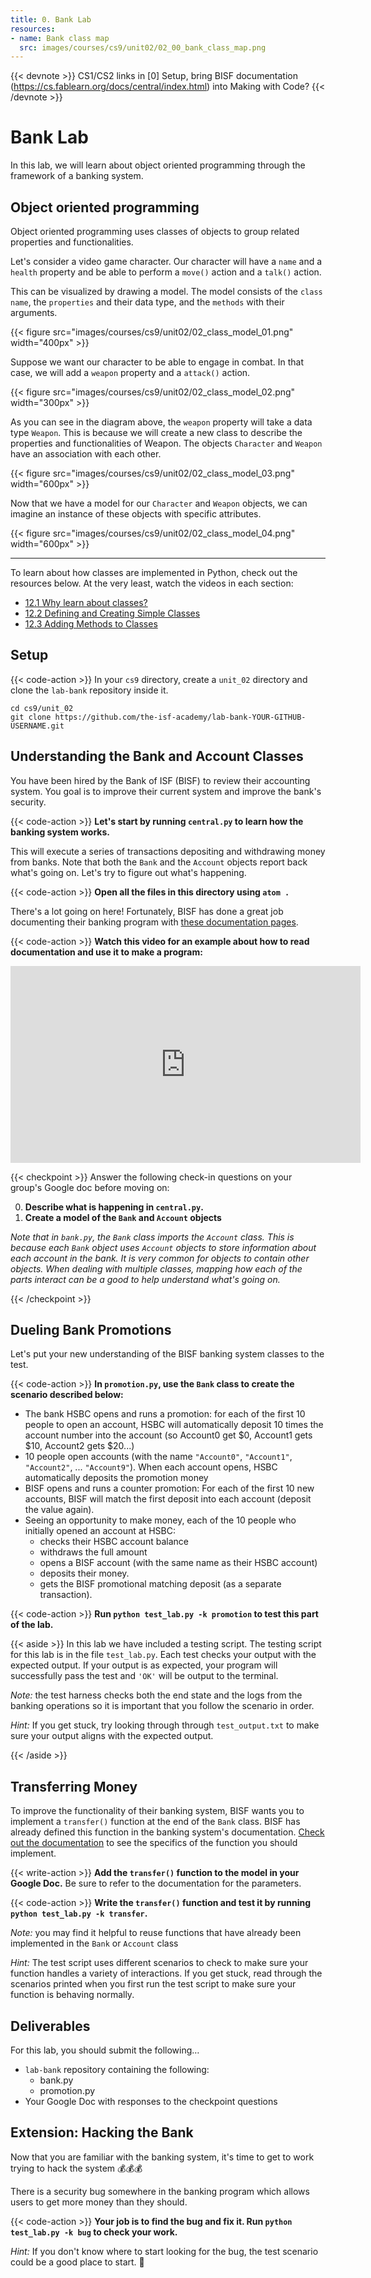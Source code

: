```yaml
---
title: 0. Bank Lab
resources:
- name: Bank class map
  src: images/courses/cs9/unit02/02_00_bank_class_map.png
---
```

{{< devnote >}}
CS1/CS2 links in [0] Setup, bring BISF documentation (https://cs.fablearn.org/docs/central/index.html) into Making with Code?
{{< /devnote >}}

# Bank Lab

In this lab, we will learn about object oriented programming through the framework of a banking system. 


## Object oriented programming

Object oriented programming uses classes of objects to group related properties and functionalities. 

Let's consider a video game character. Our character will have a `name` and a `health` property and be able to perform a `move()` action and a `talk()` action.


This can be visualized by drawing a model. The model consists of the `class name`, the `properties` and their data type, and the `methods` with their arguments. 

{{< figure src="images/courses/cs9/unit02/02_class_model_01.png" width="400px" >}}

Suppose we want our character to be able to engage in combat. In that case, we will add a `weapon` property and a `attack()` action. 

{{< figure src="images/courses/cs9/unit02/02_class_model_02.png" width="300px" >}}

As you can see in the diagram above, the `weapon` property will take a data type `Weapon`. This is because we will create a new class to describe the properties and functionalities of Weapon. The objects `Character` and `Weapon` have an association with each other. 


{{< figure src="images/courses/cs9/unit02/02_class_model_03.png" width="600px" >}}

Now that we have a model for our `Character` and `Weapon` objects, we can imagine an instance of these objects with specific attributes. 

{{< figure src="images/courses/cs9/unit02/02_class_model_04.png" width="600px" >}}


<hr>

To learn about how classes are implemented in Python, check out the resources below. At the very least, watch the videos in each section:

- [12.1 Why learn about classes?](http://programarcadegames.com/index.php?chapter=introduction_to_classes&lang=en#section_12_1)
- [12.2 Defining and Creating Simple Classes](http://programarcadegames.com/index.php?chapter=introduction_to_classes&lang=en#section_12_2)
- [12.3 Adding Methods to Classes](http://programarcadegames.com/index.php?chapter=introduction_to_classes&lang=en#section_12_3)



##  Setup


{{< code-action >}} In your `cs9` directory, create a `unit_02` directory and clone the `lab-bank` repository inside it.

```shell
cd cs9/unit_02
git clone https://github.com/the-isf-academy/lab-bank-YOUR-GITHUB-USERNAME.git
```


## Understanding the Bank and Account Classes

You have been hired by the Bank of ISF (BISF) to review their accounting system. You goal is to improve their current system and improve the bank's security.

{{< code-action >}} **Let's start by running `central.py` to learn how the banking system works.**

This will execute a series of transactions depositing and withdrawing money from banks. Note that both the `Bank` and the `Account` objects report back what's going on. Let's try to figure out what's happening. 

{{< code-action >}} **Open all the files in this directory using `atom .`**

There's a lot going on here! Fortunately, BISF has done a great job documenting their banking program with [these documentation pages](https://cs.fablearn.org/docs/central/index.html).

{{< code-action >}} **Watch this video for an example about how to read documentation and use it to make a program:**

<iframe width="560" height="315" src="https://www.youtube.com/embed/RXr6-_EzPRg" frameborder="0" allow="accelerometer; autoplay; encrypted-media; gyroscope; picture-in-picture" allowfullscreen></iframe>

<br>

{{< checkpoint >}}
Answer the following check-in questions on your group's Google doc before moving on:

0. **Describe what is happening in `central.py`.**
0. **Create a model of the `Bank` and `Account` objects**

*Note that in `bank.py`, the `Bank` class imports the `Account` class. This is because each `Bank` object uses `Account` objects to store information about each account in the bank. It is very common for objects to contain other objects. When dealing with multiple classes, mapping how each of the parts interact can be a good to help understand what's going on.*


{{< /checkpoint >}}





## Dueling Bank Promotions

Let's put your new understanding of the BISF banking system classes to the test.

{{< code-action >}} **In `promotion.py`, use the `Bank` class to create the scenario described below:**

- The bank HSBC opens and runs a promotion: for each of the first 10 people to open an account, HSBC will automatically deposit 10 times the account number into the account (so Account0 get $0, Account1 gets $10, Account2 gets $20...)
- 10 people open accounts (with the name `"Account0"`, `"Account1"`, `"Account2"`, ... `"Account9"`). When each account opens, HSBC automatically deposits the promotion money
- BISF opens and runs a counter promotion: For each of the first 10 new accounts, BISF will match the first deposit into each account (deposit the value again).
- Seeing an opportunity to make money, each of the 10 people who initially opened an account at HSBC:
    - checks their HSBC account balance
    - withdraws the full amount
    - opens a BISF account (with the same name as their HSBC account)
    - deposits their money.
    - gets the BISF promotional matching deposit (as a separate transaction).

{{< code-action >}} **Run `python test_lab.py -k promotion` to test this part of the lab.**

{{< aside >}}
In this lab we have included a testing script. The testing script for this lab is in the file `test_lab.py`. Each test checks your output with the expected output. If your output is as expected, your program will successfully pass the test and `'OK'` will be output to the terminal. 

*Note:* the test harness checks both the end state and the logs from the banking operations so it is important that you follow the scenario in order.

*Hint:* If you get stuck, try looking through through `test_output.txt` to make sure your output aligns with the expected output.


{{< /aside >}}



##  Transferring Money

To improve the functionality of their banking system, BISF wants you to implement a `transfer()` function at the end of the `Bank` class. BISF has already defined this function in the banking system's documentation. [Check out the documentation](https://cs.fablearn.org/docs/central/bank.html#bank.transfer) to see the specifics of the function you should implement.

{{< write-action >}} **Add the `transfer()` function to the model in your Google Doc.** Be sure to refer to the documentation for the parameters. 


{{< code-action >}} **Write the `transfer()` function and test it by running `python test_lab.py -k transfer`.**

*Note:* you may find it helpful to reuse functions that have already been implemented in the `Bank` or `Account` class

*Hint:* The test script uses different scenarios to check to make sure your function handles a variety of interactions. If you get stuck, read through the scenarios printed when you first run the test script to make sure your function is behaving normally.

##  Deliverables

For this lab, you should submit the following…

- `lab-bank` repository containing the following:
  - bank.py
  - promotion.py
- Your Google Doc with responses to the checkpoint questions


## Extension: Hacking the Bank

Now that you are familiar with the banking system, it's time to get to work trying to hack the system 💰💰💰

There is a security bug somewhere in the banking program which allows users to get more money than they should.

{{< code-action >}} **Your job is to find the bug and fix it. Run `python test_lab.py -k bug` to check your work.**

*Hint:* If you don't know where to start looking for the bug, the test scenario could be a good place to start. 🔎

